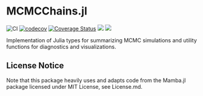 # MCMCChains.jl

![CI](https://github.com/TuringLang/MCMCChains.jl/workflows/CI/badge.svg?branch=master)
[![codecov](https://codecov.io/gh/TuringLang/MCMCChains.jl/branch/master/graph/badge.svg?token=TFxRFbKONS)](https://codecov.io/gh/TuringLang/MCMCChains.jl)
[![Coverage Status](https://coveralls.io/repos/github/TuringLang/MCMCChains.jl/badge.svg?branch=master)](https://coveralls.io/github/TuringLang/MCMCChains.jl?branch=master)
[![][docs-stable-img]][docs-stable-url] 
[![][docs-latest-img]][docs-latest-url]

Implementation of Julia types for summarizing MCMC simulations and utility functions for diagnostics and visualizations.

## License Notice

Note that this package heavily uses and adapts code from the Mamba.jl package licensed under MIT License, see License.md.

[docs-latest-img]: https://img.shields.io/badge/docs-latest-blue.svg
[docs-latest-url]: https://TuringLang.github.io/MCMCChains.jl/dev/

[docs-stable-img]: https://img.shields.io/badge/docs-stable-blue.svg
[docs-stable-url]: http://TuringLang.github.io/MCMCChains.jl/stable/
